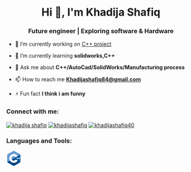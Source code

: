 <h1 align="center">Hi 👋, I'm Khadija Shafiq</h1>
<h3 align="center">Future engineer | Exploring software & Hardware</h3>

- 🔭 I’m currently working on [C++ project](https://1drv.ms/f/c/1b9a355064336f28/Eiwp-ar08_ZMrMkbC-rZMqkBp3wv-LF2pA8s77-dEwHWuQ?e=RtE8fg)

- 🌱 I’m currently learning **solidworks,C++**

- 💬 Ask me about **C++/AutoCad/SolidWorks/Manufacturing process**

- 📫 How to reach me **Khadijashafiq84@gmail.com**

- ⚡ Fun fact **I think i am funny**

<h3 align="left">Connect with me:</h3>
<p align="left">
<a href="https://linkedin.com/in/khadija shafiq" target="blank"><img align="center" src="https://raw.githubusercontent.com/rahuldkjain/github-profile-readme-generator/master/src/images/icons/Social/linked-in-alt.svg" alt="khadija shafiq" height="30" width="40" /></a>
<a href="https://fb.com/khadijashafiq" target="blank"><img align="center" src="https://raw.githubusercontent.com/rahuldkjain/github-profile-readme-generator/master/src/images/icons/Social/facebook.svg" alt="khadijashafiq" height="30" width="40" /></a>
<a href="https://instagram.com/khadijashafiq40" target="blank"><img align="center" src="https://raw.githubusercontent.com/rahuldkjain/github-profile-readme-generator/master/src/images/icons/Social/instagram.svg" alt="khadijashafiq40" height="30" width="40" /></a>
</p>

<h3 align="left">Languages and Tools:</h3>
<p align="left"> <a href="https://www.w3schools.com/cpp/" target="_blank" rel="noreferrer"> <img src="https://raw.githubusercontent.com/devicons/devicon/master/icons/cplusplus/cplusplus-original.svg" alt="cplusplus" width="40" height="40"/> </a> </p>


